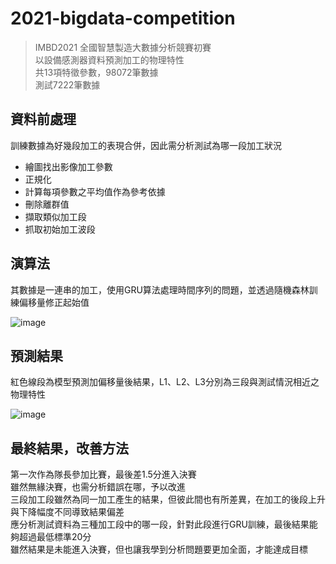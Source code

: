 # 2021-bigdata-competition
>IMBD2021 全國智慧製造大數據分析競賽初賽<br>
>以設備感測器資料預測加工的物理特性<br>
>共13項特徵參數，98072筆數據<br>
>測試7222筆數據<br>

## 資料前處理
訓練數據為好幾段加工的表現合併，因此需分析測試為哪一段加工狀況

- 繪圖找出影像加工參數
- 正規化
- 計算每項參數之平均值作為參考依據
- 刪除離群值
- 擷取類似加工段
- 抓取初始加工波段

## 演算法
其數據是一連串的加工，使用GRU算法處理時間序列的問題，並透過隨機森林訓練偏移量修正起始值

![image](https://user-images.githubusercontent.com/67943586/185895300-1bf6bc3a-070e-4249-a57f-87cda34e5b40.png)

## 預測結果
紅色線段為模型預測加偏移量後結果，L1、L2、L3分別為三段與測試情況相近之物理特性

![image](https://user-images.githubusercontent.com/67943586/185928682-7abaea35-dfa0-4864-b256-d889e1ba93df.png)

## 最終結果，改善方法
第一次作為隊長參加比賽，最後差1.5分進入決賽<br>
雖然無緣決賽，也需分析錯誤在哪，予以改進<br>
三段加工段雖然為同一加工產生的結果，但彼此間也有所差異，在加工的後段上升與下降幅度不同導致結果偏差<br>
應分析測試資料為三種加工段中的哪一段，針對此段進行GRU訓練，最後結果能夠超過最低標準20分<br>
雖然結果是未能進入決賽，但也讓我學到分析問題要更加全面，才能達成目標
